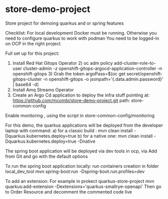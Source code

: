 # store-demo-project
Store project for demoing quarkus and or spring features


Checklist:
For local development Docker must be running. Otherwise you need to configure quarkus to work with podman 
You need to be logged-in on OCP in the right project.

Full set up for this project:

1) Install Red Hat Gitops Operator
   2) oc adm policy add-cluster-role-to-user cluster-admin -z openshift-gitops-argocd-application-controller -n openshift-gitops
   3) Grab the token argoPass=$(oc get secret/openshift-gitops-cluster -n openshift-gitops -o jsonpath='{.data.admin\.password}' | base64 -d)
2) Install Amq Streams Operator
3) Create an Argo Cd application to deploy the infra stuff pointing at: https://github.com/mcombi/store-demo-project.git path: store-common-config

Enable monitoring , using the script in store-common-config/monitoring

For this demo, the quarkus applications will be deployed from the developer laptop with command:
 a) for a classic build : mvn clean install -Dquarkus.kubernetes.deploy=true
 b) for a native one: mvn clean install -Dquarkus.kubernetes.deploy=true -Dnative

The spring boot application will be deployed via dev tools in ocp, via Add from Git and go with the default options

To run the spring boot application locally:
run containers creation in folder local_dev_tool
mvn spring-boot:run -Dspring-boot.run.profiles=dev


To add an extension:
For example in prokect quarkus-store-project
mvn quarkus:add-extension -Dextensions='quarkus-smallrye-openapi'
Then go to Order Resource and decomment the commented code live
